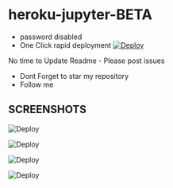 # heroku-jupyter-BETA

* password disabled
* One Click rapid deployment
[![Deploy](https://www.herokucdn.com/deploy/button.svg)](https://dashboard.heroku.com/new?template=https://github.com/javsubs91/Jupyter-Notebook-Server-Heroku)

No time to Update Readme - Please post issues

* Dont Forget to star my repository
* Follow me


## SCREENSHOTS
![Deploy](https://raw.githubusercontent.com/developeranaz/Jupyter-Notebook-Server-Heroku/main/logo/jupyter-example-image-2.jpg)

![Deploy](https://raw.githubusercontent.com/developeranaz/Jupyter-Notebook-Server-Heroku/main/logo/jupyter-example-image-1.jpg)

![Deploy](https://raw.githubusercontent.com/developeranaz/Jupyter-Notebook-Server-Heroku/main/logo/jupyter-example-image-3.jpg)

![Deploy](https://raw.githubusercontent.com/developeranaz/Jupyter-Notebook-Server-Heroku/main/logo/jupyter-example-image-4.jpg)


